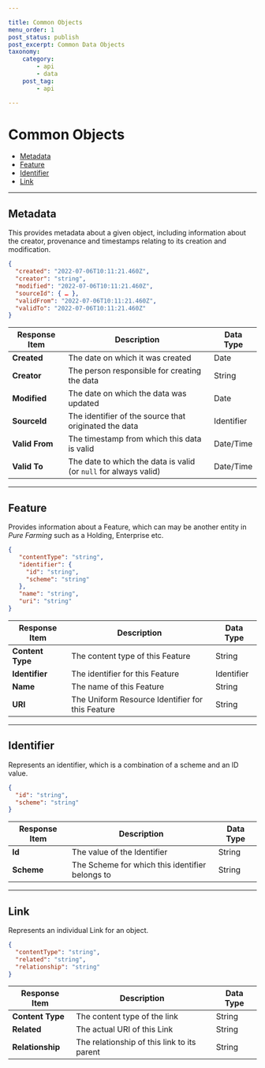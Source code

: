 ```yaml
---

title: Common Objects
menu_order: 1
post_status: publish
post_excerpt: Common Data Objects
taxonomy:
    category:
        - api
        - data
    post_tag:
        - api

---
```


# Common Objects

- [Metadata](#metadata)
- [Feature](#feature)
- [Identifier](#identifier)
- [Link](#link)

---

## Metadata

This provides metadata about a given object, including information about the creator, provenance and timestamps relating to its creation and modification.

```json
{ 
  "created": "2022-07-06T10:11:21.460Z", 
  "creator": "string", 
  "modified": "2022-07-06T10:11:21.460Z", 
  "sourceId": { … }, 
  "validFrom": "2022-07-06T10:11:21.460Z", 
  "validTo": "2022-07-06T10:11:21.460Z" 
} 
```

| Response Item | Description | Data Type |
| ------------- | ----------- | --------- |
| **Created** | The date on which it was created | Date |
| **Creator** | The person responsible for creating the data | String |
| **Modified** | The date on which the data was updated | Date |
| **SourceId** | The identifier of the source that originated the data | Identifier |
| **Valid From** | The timestamp from which this data is valid | Date/Time |
| **Valid To** | The date to which the data is valid (or `null` for always valid) | Date/Time |

---

## Feature

Provides information about a Feature, which can may be another entity in *Pure Farming* such as a Holding, Enterprise etc.

```json
{ 
   "contentType": "string", 
   "identifier": { 
     "id": "string", 
     "scheme": "string" 
   }, 
   "name": "string", 
   "uri": "string" 
} 
```

| Response Item | Description | Data Type |
| ------------- | ----------- | --------- |
| **Content Type** | The content type of this Feature | String |
| **Identifier** | The identifier for this Feature | Identifier |
| **Name** | The name of this Feature | String |
| **URI** | The Uniform Resource Identifier for this Feature | String |

---

## Identifier

Represents an identifier, which is a combination of a scheme and an ID value.

```json
{ 
  "id": "string", 
  "scheme": "string" 
} 
```

| Response Item | Description | Data Type |
| ------------- | ----------- | --------- |
| **Id** | The value of the Identifier | String |
| **Scheme** | The Scheme for which this identifier belongs to | String |

---

## Link

Represents an individual Link for an object.

```json
{ 
  "contentType": "string", 
  "related": "string", 
  "relationship": "string" 
} 
```

| Response Item | Description | Data Type |
| ------------- | ----------- | --------- |
| **Content Type** | The content type of the link | String |
| **Related** | The actual URI of this Link | String |
| **Relationship** | The relationship of this link to its parent | String 
